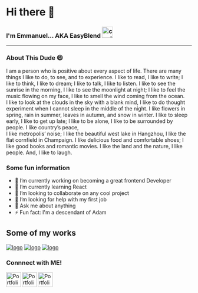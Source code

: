 # Hi there 👋

   ### I'm Emmanuel... AKA EasyBlend <img src="https://cdn-icons-png.flaticon.com/128/743/743287.png" width="30px" alt="cool Emoji"/>


[project1]: https://next-vacation.netlify.app/
[project3]: https://treasury-bill-calculator.netlify.app/
[project2]: https://film-blend.netlify.app/
[linkedin]: https://www.linkedin.com/in/emmanuel-kumah-692431224/
[portfolio]: https://easyblend.github.io/PORTFOLIO/portfolio/
[twitter]: https://twitter.com/easyblend85
[dribble]: https://dribbble.com/easyblend85
<hr>

### About This Dude 😄

 I am a person who is positive about every aspect of life. There are many things I like to do, to see, and to experience. I like to read, I like to write; I like to think, I like to dream; I like to talk, I like to listen. I like to see the sunrise in the morning, I like to see the moonlight at night; I like to feel the music flowing on my face, I like to smell the wind coming from the ocean.<br> I like to look at the clouds in the sky with a blank mind, I like to do thought experiment when I cannot sleep in the middle of the night. I like flowers in spring, rain in summer, leaves in autumn, and snow in winter. I like to sleep early, I like to get up late; I like to be alone, I like to be surrounded by people. I like country’s peace, <br>I like metropolis’ noise; I like the beautiful west lake in Hangzhou, I like the flat cornfield in Champaign. I like delicious food and comfortable shoes; I like good books and romantic movies. I like the land and the nature, I like people. And, I like to laugh.

### Some fun information

- 🔭 I’m currently working on becoming a great frontend Developer
- 🌱 I’m currently learning React
- 👯 I’m looking to collaborate on any cool project
- 🤔 I’m looking for help with my first job
- 💬 Ask me about anything
- ⚡ Fun fact: I'm a descendant of Adam

## Some of my works
[<img src="https://cdn-icons-png.flaticon.com/128/922/922699.png" alt="logo"/>][project2]
[<img src="https://cdn-icons-png.flaticon.com/128/922/922699.png" alt="logo"/>][project1]
[<img src="https://cdn-icons-png.flaticon.com/128/922/922699.png" alt="logo"/>][project3]

### Connnect with ME!

[<img src="https://cdn-icons-png.flaticon.com/128/174/174857.png" width="40px" alt="Portfolio" align="left"/>][linkedin]
[<img src="https://cdn-icons-png.flaticon.com/512/2504/2504947.png" width="40px" alt="Portfolio" align="left"/>][twitter]
[<img src="https://cdn-icons-png.flaticon.com/128/3938/3938122.png" width="40px" alt="Portfolio" align="left"/>][dribble]


